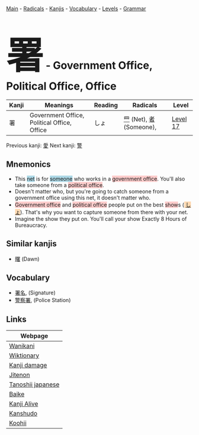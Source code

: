<style> bigfont {font-size: 100px}</style>
[Main](../README.md) -
[Radicals](../radicals.md) -
[Kanjis](../kanjis.md) -
[Vocabulary](../vocabulary.md) -
[Levels](../levels.md) -
[Grammar](../grammar.md)
# <bigfont> 署</bigfont> - Government Office, Political Office, Office 

| Kanji | Meanings | Reading | Radicals | Level |
| --- | --- | --- | --- | --- |
| 署 | Government Office, Political Office, Office | しょ | [罒](../radicals/罒.md) (Net), [者](../radicals/者.md) (Someone),  | [Level 17](../levels/wk_level17.md) |

Previous kanji: [愛](愛.md) Next kanji: [警](警.md) 

## Mnemonics
 * This <span style="background-color:#ADD8E6"> net</span> is for <span style="background-color:#ADD8E6"> someone</span> who works in a <span style="background-color:#ffcccb"> government office</span>. You'll also take someone from a <span style="background-color:#ffcccb"> political office</span>.
* Doesn't matter who, but you're going to catch someone from a government office using this net, it doesn't matter who.
* <span style="background-color:#ffcccb"> Government office</span> and <span style="background-color:#ffcccb"> political office</span> people put on the best <span style="background-color:#ffcccb"> show</span>s (<span style="background-color:#fed8b1"> [しょ](https://jisho.org/search/しょ)</span>). That's why you want to capture someone from there with your net.
* Imagine the show they put on. You'll call your show Exactly 8 Hours of Bureaucracy.


## Similar kanjis
 * [曙](曙.md) (Dawn)


## Vocabulary
 * [署名](../vocabulary/署.md), (Signature)
* [警察署](../vocabulary/署.md), (Police Station)



## Links 

| Webpage |
| --- |
| [Wanikani          ](https://www.wanikani.com/kanji/署) |
| [Wiktionary        ](https://en.wiktionary.org/wiki/署) |
| [Kanji damage      ](http://www.kanjidamage.com/kanji/search?utf8=✓&q=署) |
| [Jitenon           ](https://jitenon.com/kanji/署) |
| [Tanoshii japanese ](https://www.tanoshiijapanese.com/dictionary/kanji.cfm?k=署) |
| [Baike             ](https://baike.baidu.com/item/署) |
| [Kanji Alive       ](https://app.kanjialive.com/署) |
| [Kanshudo          ](https://www.kanshudo.com/searchmn?q=署) |
| [Koohii            ](https://kanji.koohii.com/study/kanji/署) |
